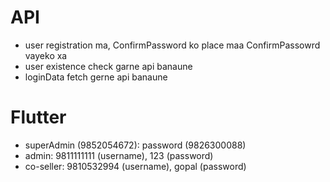 # API

- user registration ma, ConfirmPassword ko place maa ConfirmPassowrd vayeko xa
- user existence check garne api banaune
- loginData fetch gerne api banaune

# Flutter

- superAdmin (9852054672): password (9826300088)
- admin: 9811111111 (username), 123 (password)
- co-seller: 9810532994 (username), gopal (password)
